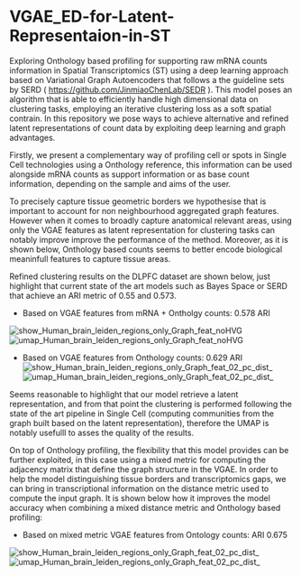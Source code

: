 # VGAE_ED-for-Latent-Representaion-in-ST
Exploring Onthology based profiling for supporting raw mRNA counts information in Spatial Transcriptomics (ST) using a deep learning approach based on Variational Graph Autoencoders that follows a the guideline sets by SERD ( https://github.com/JinmiaoChenLab/SEDR ). This model poses an algorithm that is able to efficiently handle high dimensional data on clustering tasks, employing an iterative clustering loss as a soft spatial contrain. In this repository we pose ways to achieve alternative and refined latent representations of count data by exploiting deep learning and graph advantages.

Firstly, we present a complementary way of profiling cell or spots in Single Cell technologies using a Onthology reference, this information can be used alongside mRNA counts as support information or as base count information, depending on the sample and aims of the user.

To precisely capture tissue geometric borders we hypothesise that is important to account for non neighbourhood aggregated graph features. However when it comes to broadly capture anatomical relevant areas, using only the VGAE features as latent representation for clustering tasks can notably improve improve the performance of the method. Moreover, as it is shown below, Onthology based counts seems to better encode biological meaninfull features to capture tissue areas. 

Refined clustering results on the DLPFC dataset are shown below, just highlight that current state of the art models such as Bayes Space or SERD that achieve an ARI metric of 0.55 and 0.573.

 - Based on VGAE features from mRNA + Ontholgy counts: 0.578 ARI 

![show_Human_brain_leiden_regions_only_Graph_feat_noHVG](https://user-images.githubusercontent.com/56892292/134486112-9723f58a-7507-4f44-8753-7a2eb61040a9.png)![umap_Human_brain_leiden_regions_only_Graph_feat_noHVG](https://user-images.githubusercontent.com/56892292/136359556-b47925c0-662b-4241-bdc6-3dcb0b4c8e8d.png)


 - Based on VGAE features from Onthology counts: 0.629 ARI
![show_Human_brain_leiden_regions_only_Graph_feat_02_pc_dist_](https://user-images.githubusercontent.com/56892292/136359756-5fd1dc3c-9b7f-4a61-8b94-5d77d14106b0.png)
![umap_Human_brain_leiden_regions_only_Graph_feat_02_pc_dist_](https://user-images.githubusercontent.com/56892292/136359762-bc9dbee2-a608-4342-b929-15e5be876df6.png)

Seems reasonable to highlight that our model retrieve a latent representation, and from that point the clustering is performed following the state of the art pipeline in Single Cell (computing communities from the graph built based on the latent representation), therefore the UMAP is notably usefulll to asses the quality of the results.

On top of Onthology profiling, the flexibility that this model provides can be further exploited, in this case using a mixed metric for computing the adjacency matrix that define the graph structure in the VGAE. In order to help the model distinguishing tissue borders and transcriptomics gaps, we can bring in transcriptional information on the distance metric used to compute the input graph. It is shown below how it improves the model accuracy when combining a mixed distance metric and Onthology based profiling:

 - Based on mixed metric VGAE features from Ontology counts: ARI 0.675
 
![show_Human_brain_leiden_regions_only_Graph_feat_02_pc_dist_](https://user-images.githubusercontent.com/56892292/136362335-db5a2808-6f5c-416e-a7a8-2cbe009aced1.png)
![umap_Human_brain_leiden_regions_only_Graph_feat_02_pc_dist_](https://user-images.githubusercontent.com/56892292/136362341-4e32097f-493e-4615-b293-160c57f9e2b1.png)




